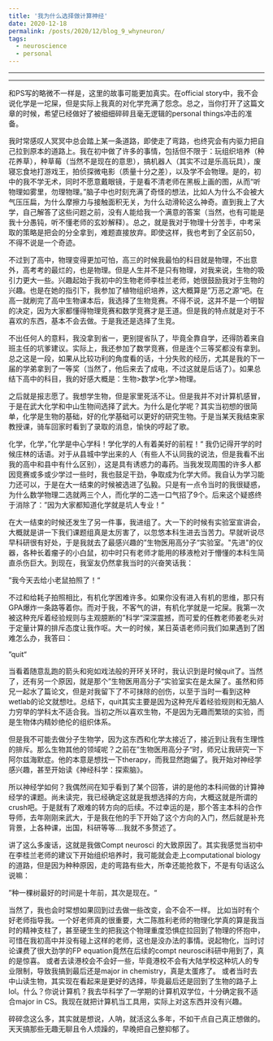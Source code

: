 ```yaml
---
title: '我为什么选择做计算神经'
date: 2020-12-18
permalink: /posts/2020/12/blog_9_whyneuron/
tags:
  - neuroscience
  - personal
---
```


---

---
和PS写的略微不一样是，这里的故事可能更加真实。在official story中，我不会说化学是一坨屎，但是实际上我真的对化学充满了怨念。总之，当你打开了这篇文章的时候，希望已经做好了被细细碎碎且毫无逻辑的personal things冲击的准备。
<br>

我时常感叹人冥冥中总会踏上某一条道路，即使走了弯路，也终究会有内驱力把自己拉到原本的道路上。我在初中做了许多的事情，包括但不限于：玩组织培养（种花养草），种草莓（当然不是现在的意思），搞机器人（其实不过是乐高玩具），废寝忘食地打游戏王，拍侦探微电影（质量十分之差），以及学不会物理。是的，初中的我不学无术，同时不愿意戴眼镜，于是看不清老师在黑板上画的图，从而“听物理如雾里，勿理物理。”脑子中也时刻充满了奇怪的想法，比如人为什么不会被大气压压扁，为什么摩擦力与接触面积无关，为什么动滑轮这么神奇。直到我上了大学，自己解答了这些问题之前，没有人能给我一个满意的答案（当然，也有可能是我十分愚钝，听不懂老师的玄妙解释）。总之，就是我对于物理十分苦手，中考采取的策略是把会的分全拿到，难题直接放弃。即使这样，我也考到了全区前50，不得不说是一个奇迹。
<br>

不过到了高中，物理变得更加可怕，高三的时候我最怕的科目就是物理，不出意外，高考考的最烂的，也是物理。但是人生并不是只有物理，对我来说，生物的吸引力更大一些。兴趣起始于我初中的生物老师李桂兰老师，她很鼓励我对于生物的兴趣。也是在她的指引下，我参加了植物组织培养，这大概算是”万恶之源“吧。在高一就刷完了高中生物课本后，我选择了生物竞赛。不得不说，这并不是一个明智的决定，因为大家都懂得物理竞赛和数学竞赛才是王道。但是我的特点就是对于不喜欢的东西，基本不会去做。于是我还是选择了生竞。
<br>

不出任何人的意料，我没拿到省一，更别提省队了，毕竟全靠自学，还得防着来自班主任的坑爹建议。实际上，我还参加了数学竞赛，但是连个三等奖都没有拿到。总之这是一段，如果从比较功利的角度看的话，十分失败的经历，尤其是我的下一届的学弟拿到了一等奖（当然了，他后来去了成电，不过这就是后话了）。如果总结下高中的科目，我的好感大概是：生物>数学>化学>物理。
<br>

之后就是报志愿了。我想学生物，但是家里死活不让。但是我并不对计算机感冒，于是在武大化学和中山生物间选择了武大。为什么是化学呢？其实当初想的很简单，化学是生物的基础，好的化学基础可以更好的研究生物。于是当某天我结束家教授课，骑车回家时看到了录取的消息，愉快的哼起了歌。
<br>

化学，化学，”化学是中心学科！学化学的人有着美好的前程！“ 我仍记得开学的时候庄林的话语。对于从县城中学出来的人（有些人不认同我的说法，但是我看不出我的高中和县中有什么区别），这是具有诱惑力的毒药。当我发现周围的许多人都因竞赛或多或少学过一些时，我也鼓足干劲，争取成为化学大师。我自认为学习能力还可以，于是在大一结束的时候被选进了弘毅。只是有一点令当时的我很疑惑，为什么数学物理二选就两三个人，而化学的二选一口气招了9个。后来这个疑惑终于消除了：”因为大家都知道化学就是坑人专业！“
<br>

在大一结束的时候还发生了另一件事，我进组了。大一下的时候有实验室宣讲会，大概就是讲一下我们课题组真是太厉害了，以忽悠本科生进去当苦力。早就听说尽早科研很有好处，于是我就去了最感兴趣的”生物医用高分子“实验室。"先进"的仪器，各种长着瘤子的小白鼠，初中时只有老师才能用的移液枪对于懵懂的本科生简直杀伤巨大。到现在，我室友仍然拿我当时的兴奋笑话我：
<br>

”我今天去给小老鼠拍照了！“
<br>

不过和给耗子拍照相比，有机化学困难许多。如果你没有进入有机的思维，那只有GPA爆炸一条路等着你。而对于我，不客气的讲，有机化学就是一坨屎。我第一次被这种充斥着经验规则与主观臆断的”科学“深深震撼，而可爱的任教老师姜老头对于定量计算的排斥态度让我作呕。大一的时候，某日英语老师问我们如果遇到了困难怎么办，我答曰：
<br>

”quit“
<br>

当看着随意乱跑的箭头和宛如戏法般的开环关环时，我认识到是时候quit了。当然了，还有另一个原因，就是那个”生物医用高分子“实验室实在是太屎了。虽然和师兄一起水了篇论文，但是对我留下了不可抹除的创伤，以至于当时一看到这种wetlab的论文就想吐。总结下，quit其实主要是因为这种充斥着经验规则和无脑人力穷举的学科太不适合我。当初之所以喜欢生物，不是因为无趣而繁琐的实验，而是生物体内精妙绝伦的组织体系。
<br>

但是我不可能去做分子生物学，因为这东西和化学太接近了，接近到让我有生理性的排斥。那么生物其他的领域呢？之前在”生物医用高分子“时，师兄让我研究一下阿尔兹海默症。他的本意是想找一下therapy，而我显然跑偏了。我开始对神经学感兴趣，甚至开始读《神经科学：探索脑》。
<br>

所以神经学如何？我偶然间在知乎看到了某个回答，讲的是他的本科间做的计算神经学的课题。尚未读完，我已经确定这就是我想选择的方向，大概这就是所谓的crush吧。于是就有了艰难的转方向的后续。不过幸运的是，那个答主本科的合作导师，去年刚刚来武大，于是我在他的手下开始了这个方向的入门，然后就是补充背景，上各种课，出国，科研等等....我就不多赘述了。
<br>

讲了这么多废话，这就是我做Compt neurosci 的大致原因了。其实我感觉当初中在李桂兰老师的建议下开始组织培养时，我可能就会走上computational biology的道路，但是因为种种原因，走的弯路有些大，所幸还能抢救下，不是有句话这么说嘛：
<br>

”种一棵树最好的时间是十年前，其次是现在。“
<br>

当然了，我也会时常想如果回到过去做一些改变，会不会不一样。
比如当时有个好老师指导我。一个好老师真的很重要，大二陈胜利老师的物理化学真的算是我当时的精神支柱了，甚至硬生生的把我这个物理重度恐惧症拉回到了物理的怀抱中，可惜在我初高中并没有碰上这样的老师，这也是没办法的事情。说起物化，当时讨论课费了很大劲学的FP equation竟然在后续的compt neurosci科研中用到了，真的是惊喜。
或者去读港校会不会好一些，毕竟港校不会有大陆学校这种坑人的专业限制，导致我搞到最后还是major in chemistry，真是太蛋疼了。
或者当时去中山读生物，其实现在看起来是更好的选择，毕竟最后还是回到了生物的路子上lol。什么？你说计算机？我去华科学了一学期的计算机双学位，十分确定我不适合major in CS。我现在就把计算机当工具用，实际上对这东西并没有兴趣。
<br>

碎碎念这么多，其实就是想说，人呐，就活这么多年，不如干点自己真正想做的。天天搞那些无趣无聊且令人烦躁的，早晚把自己整抑郁了。